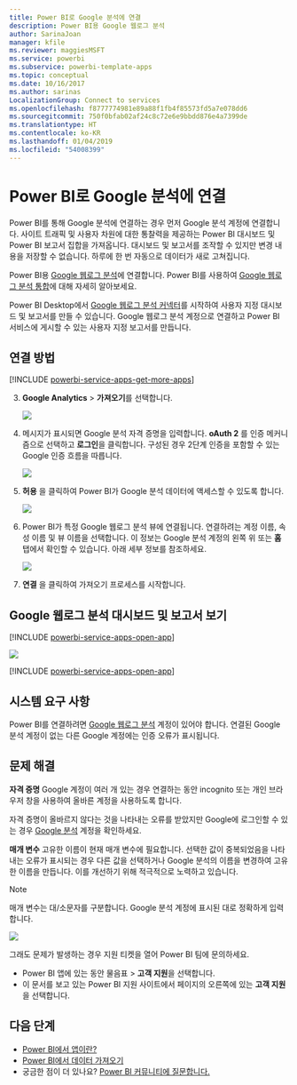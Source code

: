 ```yaml
---
title: Power BI로 Google 분석에 연결
description: Power BI용 Google 웹로그 분석
author: SarinaJoan
manager: kfile
ms.reviewer: maggiesMSFT
ms.service: powerbi
ms.subservice: powerbi-template-apps
ms.topic: conceptual
ms.date: 10/16/2017
ms.author: sarinas
LocalizationGroup: Connect to services
ms.openlocfilehash: f8777774981e89a88f1fb4f85573fd5a7e078dd6
ms.sourcegitcommit: 750f0bfab02af24c8c72e6e9bbdd876e4a7399de
ms.translationtype: HT
ms.contentlocale: ko-KR
ms.lasthandoff: 01/04/2019
ms.locfileid: "54008399"
---
```

# <a name="connect-to-google-analytics-with-power-bi"></a>Power BI로 Google 분석에 연결
Power BI를 통해 Google 분석에 연결하는 경우 먼저 Google 분석 계정에 연결합니다. 사이트 트래픽 및 사용자 차원에 대한 통찰력을 제공하는 Power BI 대시보드 및 Power BI 보고서 집합을 가져옵니다. 대시보드 및 보고서를 조작할 수 있지만 변경 내용을 저장할 수 없습니다. 하루에 한 번 자동으로 데이터가 새로 고쳐집니다.

Power BI용 [Google 웹로그 분석](https://app.powerbi.com/getdata/services/google-analytics)에 연결합니다. Power BI를 사용하여 [Google 웹로그 분석 통합](https://powerbi.microsoft.com/integrations/google-analytics)에 대해 자세히 알아보세요.

Power BI Desktop에서 [Google 웹로그 분석 커넥터](service-google-analytics-connector.md)를 시작하여 사용자 지정 대시보드 및 보고서를 만들 수 있습니다. Google 웹로그 분석 계정으로 연결하고 Power BI 서비스에 게시할 수 있는 사용자 지정 보고서를 만듭니다.

## <a name="how-to-connect"></a>연결 방법
[!INCLUDE [powerbi-service-apps-get-more-apps](./includes/powerbi-service-apps-get-more-apps.md)]

3. **Google Analytics** \> **가져오기**를 선택합니다.
   
   ![](media/service-connect-to-google-analytics/ga.png)
4. 메시지가 표시되면 Google 분석 자격 증명을 입력합니다. **oAuth 2** 를 인증 메커니즘으로 선택하고 **로그인**을 클릭합니다. 구성된 경우 2단계 인증을 포함할 수 있는 Google 인증 흐름을 따릅니다.
   
   ![](media/service-connect-to-google-analytics/creds.png)
5. **허용** 을 클릭하여 Power BI가 Google 분석 데이터에 액세스할 수 있도록 합니다.
   
   ![](media/service-connect-to-google-analytics/googleanalytics.png)
6. Power BI가 특정 Google 웹로그 분석 뷰에 연결됩니다. 연결하려는 계정 이름, 속성 이름 및 뷰 이름을 선택합니다. 이 정보는 Google 분석 계정의 왼쪽 위 또는 **홈** 탭에서 확인할 수 있습니다. 아래 세부 정보를 참조하세요. 
   
   ![](media/service-connect-to-google-analytics/params2.png)
5. **연결** 을 클릭하여 가져오기 프로세스를 시작합니다. 

## <a name="view-the-google-analytics-dashboard-and-reports"></a>Google 웹로그 분석 대시보드 및 보고서 보기
[!INCLUDE [powerbi-service-apps-open-app](./includes/powerbi-service-apps-open-app.md)]

   ![](media/service-connect-to-google-analytics/googleanalytics2.png)

[!INCLUDE [powerbi-service-apps-open-app](./includes/powerbi-service-apps-what-now.md)]

## <a name="system-requirements"></a>시스템 요구 사항
Power BI를 연결하려면 [Google 웹로그 분석](https://www.google.com/analytics/) 계정이 있어야 합니다. 연결된 Google 분석 계정이 없는 다른 Google 계정에는 인증 오류가 표시됩니다.

## <a name="troubleshooting"></a>문제 해결
**자격 증명** Google 계정이 여러 개 있는 경우 연결하는 동안 incognito 또는 개인 브라우저 창을 사용하여 올바른 계정을 사용하도록 합니다.

자격 증명이 올바르지 않다는 것을 나타내는 오류를 받았지만 Google에 로그인할 수 있는 경우 [Google 분석](https://www.google.com/analytics/) 계정을 확인하세요.

**매개 변수** 고유한 이름이 현재 매개 변수에 필요합니다. 선택한 값이 중복되었음을 나타내는 오류가 표시되는 경우 다른 값을 선택하거나 Google 분석의 이름을 변경하여 고유한 이름을 만듭니다. 이를 개선하기 위해 적극적으로 노력하고 있습니다.

>[!NOTE]
>매개 변수는 대/소문자를 구분합니다. Google 분석 계정에 표시된 대로 정확하게 입력합니다.

![](media/service-connect-to-google-analytics/pbi_googleanalytics1.png)

그래도 문제가 발생하는 경우 지원 티켓을 열어 Power BI 팀에 문의하세요.

* Power BI 앱에 있는 동안 물음표 \> **고객 지원**을 선택합니다.
* 이 문서를 보고 있는 Power BI 지원 사이트에서 페이지의 오른쪽에 있는 **고객 지원** 을 선택합니다.

## <a name="next-steps"></a>다음 단계
* [Power BI에서 앱이란?](service-create-distribute-apps.md)
* [Power BI에서 데이터 가져오기](service-get-data.md)
* 궁금한 점이 더 있나요? [Power BI 커뮤니티에 질문합니다.](http://community.powerbi.com/)

